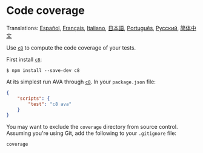 # Code coverage

Translations: [Español](https://github.com/avajs/ava-docs/blob/main/es_ES/docs/recipes/code-coverage.md), [Français](https://github.com/avajs/ava-docs/blob/main/fr_FR/docs/recipes/code-coverage.md), [Italiano](https://github.com/avajs/ava-docs/blob/main/it_IT/docs/recipes/code-coverage.md), [日本語](https://github.com/avajs/ava-docs/blob/main/ja_JP/docs/recipes/code-coverage.md), [Português](https://github.com/avajs/ava-docs/blob/main/pt_BR/docs/recipes/code-coverage.md), [Русский](https://github.com/avajs/ava-docs/blob/main/ru_RU/docs/recipes/code-coverage.md), [简体中文](https://github.com/avajs/ava-docs/blob/main/zh_CN/docs/recipes/code-coverage.md)

Use [`c8`] to compute the code coverage of your tests.

First install [`c8`]:

```
$ npm install --save-dev c8
```

At its simplest run AVA through [`c8`]. In your `package.json` file:

```json
{
	"scripts": {
		"test": "c8 ava"
	}
}
```

You may want to exclude the `coverage` directory from source control. Assuming you're using Git, add the following to your `.gitignore` file:

```
coverage
```

[`c8`]: https://github.com/bcoe/c8
